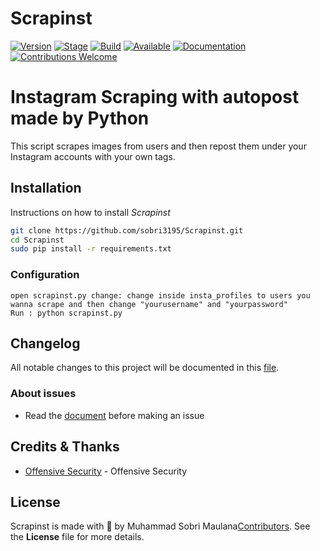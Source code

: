 
# Scrapinst

[![Version](https://img.shields.io/badge/Codename-Pegasus-red.svg?maxAge=259200)]()
[![Stage](https://img.shields.io/badge/Release-Stable-brightgreen.svg)]()
[![Build](https://img.shields.io/badge/Supported_OS-Linux-orange.svg)]()
[![Available](https://img.shields.io/badge/Available-BlackArch-red.svg?maxAge=259200)]()
[![Documentation](https://img.shields.io/badge/CEHv10-eccouncil-blue.svg?maxAge=259200)](https://github.com/ManhNho/CEHv10/tree/master/Slides)
[![Contributions Welcome](https://img.shields.io/badge/contributions-welcome-blue.svg?style=flat)]()

# Instagram Scraping with autopost made by Python

This script scrapes images from users and then repost them under your Instagram accounts with your own tags. 

## Installation
Instructions on how to install *Scrapinst*
```bash / cmd
git clone https://github.com/sobri3195/Scrapinst.git
cd Scrapinst
sudo pip install -r requirements.txt
```

### Configuration 
```open code editor
open scrapinst.py change: change inside insta_profiles to users you wanna scrape and then change "yourusername" and "yourpassword"
Run : python scrapinst.py
```
## Changelog
All notable changes to this project will be documented in this [file](https://github.com/sobri3195/scrapinst/blob/master/CHANGELOG.md).

### About issues
- Read the [document](https://github.com/sobri3195/scrapinst/blob/master/issues.md) before making an issue

## Credits & Thanks
- [Offensive Security](https://www.offensive-security.com/) - Offensive Security

## License
Scrapinst is made with 🖤 by Muhammad Sobri Maulana[Contributors](https://github.com/sobri3195/scrapinst/graphs/contributors). See the **License** file for more details.



